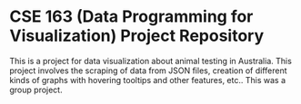 # CSE 163 (Data Programming for Visualization) Project Repository

This is a project for data visualization about animal testing in Australia. This project involves the scraping of data from JSON files, creation of different kinds of graphs with hovering tooltips and other features, etc.. This was a group project.
